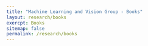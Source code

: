 ```yaml
---
title: "Machine Learning and Vision Group - Books"
layout: research/books
exercpt: Books
sitemap: false
permalink: /research/books
---
```

